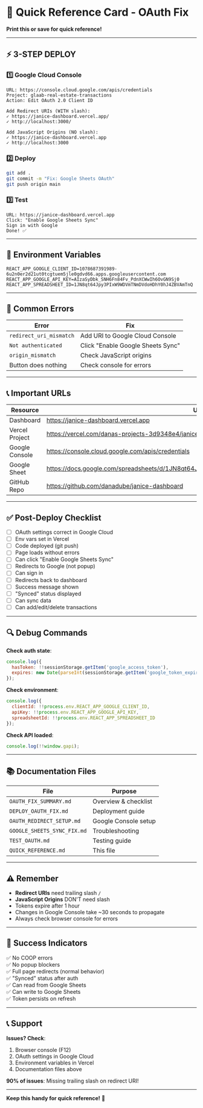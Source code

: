 # 🚀 Quick Reference Card - OAuth Fix

**Print this or save for quick reference!**

---

## ⚡ 3-STEP DEPLOY

### 1️⃣ Google Cloud Console
```
URL: https://console.cloud.google.com/apis/credentials
Project: glaab-real-estate-transactions
Action: Edit OAuth 2.0 Client ID

Add Redirect URIs (WITH slash):
✓ https://janice-dashboard.vercel.app/
✓ http://localhost:3000/

Add JavaScript Origins (NO slash):
✓ https://janice-dashboard.vercel.app
✓ http://localhost:3000
```

### 2️⃣ Deploy
```bash
git add .
git commit -m "Fix: Google Sheets OAuth"
git push origin main
```

### 3️⃣ Test
```
URL: https://janice-dashboard.vercel.app
Click: "Enable Google Sheets Sync"
Sign in with Google
Done! ✅
```

---

## 🔐 Environment Variables

```
REACT_APP_GOOGLE_CLIENT_ID=1078687391989-6u2n0er2d21ut0tcgtuem5jle0gdvd66.apps.googleusercontent.com
REACT_APP_GOOGLE_API_KEY=AIzaSyDbk_SNH6Fn84Fv_PdnXCWwIh6OvGN9Sj0
REACT_APP_SPREADSHEET_ID=1JN8qt64Jpy3PIxW9WDVmTNmDVdoHDhY0hJ4ZBVAmTnQ
```

---

## 🐛 Common Errors

| Error | Fix |
|-------|-----|
| `redirect_uri_mismatch` | Add URI to Google Cloud Console |
| `Not authenticated` | Click "Enable Google Sheets Sync" |
| `origin_mismatch` | Check JavaScript origins |
| Button does nothing | Check console for errors |

---

## 📞 Important URLs

| Resource | URL |
|----------|-----|
| Dashboard | https://janice-dashboard.vercel.app |
| Vercel Project | https://vercel.com/danas-projects-3d9348e4/janice-dashboard |
| Google Console | https://console.cloud.google.com/apis/credentials |
| Google Sheet | https://docs.google.com/spreadsheets/d/1JN8qt64Jpy3PIxW9WDVmTNmDVdoHDhY0hJ4ZBVAmTnQ/edit |
| GitHub Repo | https://github.com/danadube/janice-dashboard |

---

## ✅ Post-Deploy Checklist

- [ ] OAuth settings correct in Google Cloud
- [ ] Env vars set in Vercel
- [ ] Code deployed (git push)
- [ ] Page loads without errors
- [ ] Can click "Enable Google Sheets Sync"
- [ ] Redirects to Google (not popup)
- [ ] Can sign in
- [ ] Redirects back to dashboard
- [ ] Success message shown
- [ ] "Synced" status displayed
- [ ] Can sync data
- [ ] Can add/edit/delete transactions

---

## 🔍 Debug Commands

**Check auth state**:
```javascript
console.log({
  hasToken: !!sessionStorage.getItem('google_access_token'),
  expires: new Date(parseInt(sessionStorage.getItem('google_token_expires')))
});
```

**Check environment**:
```javascript
console.log({
  clientId: !!process.env.REACT_APP_GOOGLE_CLIENT_ID,
  apiKey: !!process.env.REACT_APP_GOOGLE_API_KEY,
  spreadsheetId: !!process.env.REACT_APP_SPREADSHEET_ID
});
```

**Check API loaded**:
```javascript
console.log(!!window.gapi);
```

---

## 📚 Documentation Files

| File | Purpose |
|------|---------|
| `OAUTH_FIX_SUMMARY.md` | Overview & checklist |
| `DEPLOY_OAUTH_FIX.md` | Deployment guide |
| `OAUTH_REDIRECT_SETUP.md` | Google Console setup |
| `GOOGLE_SHEETS_SYNC_FIX.md` | Troubleshooting |
| `TEST_OAUTH.md` | Testing guide |
| `QUICK_REFERENCE.md` | This file |

---

## ⚠️ Remember

- **Redirect URIs** need trailing slash `/`
- **JavaScript Origins** DON'T need slash
- Tokens expire after 1 hour
- Changes in Google Console take ~30 seconds to propagate
- Always check browser console for errors

---

## 🎯 Success Indicators

✅ No COOP errors  
✅ No popup blockers  
✅ Full page redirects (normal behavior)  
✅ "Synced" status after auth  
✅ Can read from Google Sheets  
✅ Can write to Google Sheets  
✅ Token persists on refresh  

---

## 📞 Support

**Issues? Check**:
1. Browser console (F12)
2. OAuth settings in Google Cloud
3. Environment variables in Vercel
4. Documentation files above

**90% of issues**: Missing trailing slash on redirect URI!

---

**Keep this handy for quick reference!** 🚀

